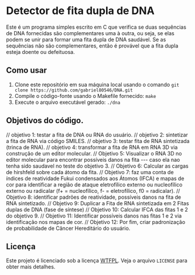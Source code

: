 # Detector de fita dupla de DNA

Este é um programa simples escrito em C que verifica se duas sequências de DNA fornecidas são complementares uma à outra, ou seja, se elas podem se unir para formar uma fita dupla de DNA saudável. Se as sequências não são complementares, então é provável que a fita dupla esteja doente ou defeituosa.

## Como usar

1. Clone este repositório em sua máquina local usando o comando `git clone https://github.com/gabriel80546/DNA.git`
2. Compile o código-fonte usando o Makefile fornecido: `make`
3. Execute o arquivo executável gerado: `./dna`

## Objetivos do código.

// objetivo 1: testar a fita de DNA ou RNA do usuário.
// objetivo 2: sintetizar a fita de RNA via código SMILES.
// objetivo 3: testar fita de RNA sintetizada (trinca de RNA).
// objetivo 4: transformar a fita de RNA em RNA 3D via construção de um editor molecular.
// Objetivo 5: Visualizar o RNA 3D no editor molecular para encontrar possíveis danos na fita --- caso ela nao tenha sido saudavel no teste do objetivo 3.
// Objetivo 6: Calcular as cargas de hirshfeld sobre cada átomo da fita.
// Objetivo 7: faz uma conta de índices de reatividade Fukui condensados aos Átomos (IFCA) e mapas de cor para identificar a região de ataque eletrofílico externo ou nucleofílico externo ou radicalar (f+ = nucleofílico, f- = eletrofílico, f0 = radicalar).
// Objetivo 8: identificar padrões de reatividade, possíveis danos na fita de RNA sintetizado.
// Objetivo 9: Duplicar a Fita de RNA sintetizada em 2 Fitas duplas de DNA (fase de síntese)
// Objetivo 10: Calcular IFCA das fitas 1 e 2 do objetivo 9.
// Objetivo 11: Identificar possíveis danos nas fitas 1 e 2 via identificação nos mapas de cor.
// Objetivo 12: Por fim, criar padronização de probabilidade de Câncer Hereditário do usuário.

## Licença

Este projeto é licenciado sob a licença [WTFPL](http://www.wtfpl.net/). Veja o arquivo `LICENSE` para obter mais detalhes.
